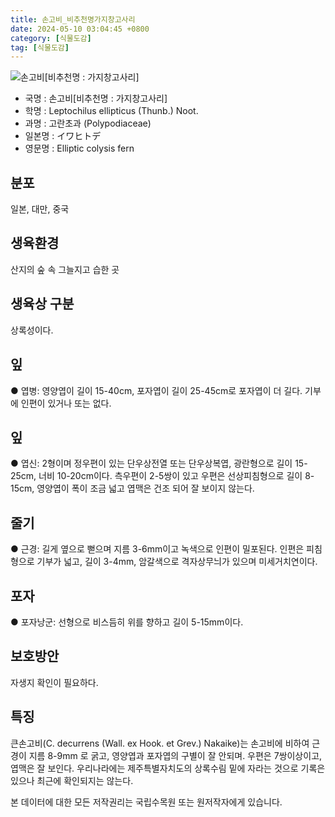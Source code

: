 ```yaml
---
title: 손고비_비추천명가지창고사리
date: 2024-05-10 03:04:45 +0800
category: [식물도감]
tag: [식물도감]
---
```




![손고비[비추천명 : 가지창고사리]](/fileUpload/plants/basic/Polypodiaceae/Colysis/4338/1_th2.JPG)
- 국명 : 손고비[비추천명 : 가지창고사리]
- 학명 : Leptochilus ellipticus (Thunb.) Noot.
- 과명 : 고란초과 (Polypodiaceae)
- 일본명 : イワヒトデ
- 영문명 : Elliptic colysis fern


## 분포
일본, 대만, 중국
## 생육환경
산지의 숲 속 그늘지고 습한 곳
## 생육상 구분
상록성이다. 
## 잎
● 엽병: 영양엽이 길이 15-40cm, 포자엽이 길이 25-45cm로 포자엽이 더 길다. 기부에 인편이 있거나 또는 없다. 
## 잎
● 엽신: 2형이며 정우편이 있는 단우상전열 또는 단우상복엽, 광란형으로 길이 15-25cm, 너비 10-20cm이다. 측우편이 2-5쌍이 있고 우편은 선상피침형으로 길이 8-15cm, 영양엽이 폭이 조금 넓고 엽맥은 건조 되어 잘 보이지 않는다. 
## 줄기
● 근경: 길게 옆으로 뻗으며 지름 3-6mm이고 녹색으로 인편이 밀포된다. 인편은 피침형으로 기부가 넓고, 길이 3-4mm, 암갈색으로 격자상무늬가 있으며 미세거치연이다. 
## 포자
● 포자낭군: 선형으로 비스듬히 위를 향하고 길이 5-15mm이다. 
## 보호방안
자생지 확인이 필요하다.
## 특징
큰손고비(C. decurrens (Wall. ex Hook. et Grev.) Nakaike)는 손고비에 비하여 근경이 지름 8-9mm 로 굵고, 영양엽과 포자엽의 구별이 잘 안되며. 우편은 7쌍이상이고, 엽맥은 잘 보인다. 우리나라에는 제주특별자치도의 상록수림 밑에 자라는 것으로 기록은 있으나 최근에 확인되지는 않는다.






본 데이터에 대한 모든 저작권리는 국립수목원 또는 원저작자에게 있습니다.
